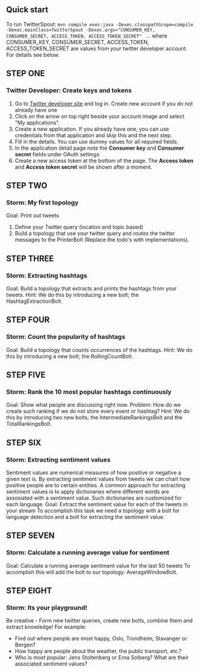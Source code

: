 ## Quick start ##
To run TwitterSpout: 
``mvn compile exec:java -Dexec.classpathScope=compile -Dexec.mainClass=TwitterSpout
-Dexec.args="CONSUMER_KEY, CONSUMER_SECRET, ACCESS_TOKEN, ACCESS_TOKEN_SECRET" ``
... where CONSUMER\_KEY, CONSUMER\_SECRET, ACCESS\_TOKEN, ACCESS\_TOKEN\_SECRET are values from your twitter developer account. For details see below.

## STEP ONE ##
### Twitter Developer: Create keys and tokens
1. Go to [Twitter developer site](https://dev.twitter.com) and log in. Create new account if you do not already have one
2. Click on the arrow on top right beside your account image and select "My applications".
3. Create a new application. If you already have one, you can use credentials from that application and skip this and the next step.
4. Fill in the details. You can use dummy values for all required fields.
5. In the application detail page note the **Consumer key** and **Consumer secret** fields under OAuth settings
6. Create a new access token at the bottom of the page. The **Access token** and **Access token secret** will be shown after a moment.

## STEP TWO ##
### Storm: My first topology
Goal: Print out tweets
1. Define your Twitter query (location and topic based)
2. Build a topology that use your twitter query and routes the twitter messages to the PrinterBolt (Replace the todo's with implementations).

## STEP THREE ##
### Storm: Extracting hashtags
Goal: Build a topology that extracts and prints the hashtags from your tweets.
Hint: We do this by introducing a new bolt; the HashtagExtractionBolt.

## STEP FOUR ##
### Storm: Count the popularity of hashtags
Goal: Build a topology that counts occurrences of the hashtags.
Hint: We do this by introducing a new bolt; the RollingCountBolt.

## STEP FIVE ##
### Storm: Rank the 10 most popular hashtags continuously
Goal: Show what people are discussing right now.
Problem: How do we create such ranking if we do not store every event or hashtag?
Hint: We do this by introducing two new bolts; the IntermediateRankingsBolt and the TotalRankingsBolt.

## STEP SIX ##
### Storm: Extracting sentiment values
Sentiment values are numerical measures of how positive or negative a given text is. By extracting sentiment values from tweets we can chart how positive people are to certain entities.
A common approach for extracting sentiment values is to apply dictionaries where different words are assosiated  with a sentiment value. Such dictionaries are customized for each language.
Goal: Extract the sentiment value for each of the tweets in your stream
To accomplish this task we need a topology with a bolt for language detection and a bolt for extracting the sentiment value.

## STEP SEVEN ##
### Storm: Calculate a running average value for sentiment
Goal: Calculate a running average sentiment value for the last 50 tweets
To accomplish this will add the bolt to our topology: AverageWindowBolt.

## STEP EIGHT ##
### Storm: Its your playground!
Be creative - Form new twitter queries, create new bolts, combine them and extract knowledge!
For example:
* Find out where people are most happy, Oslo, Trondheim, Stavanger or Bergen?
* How happy are people about the weather, the public transport, etc.?
* Who is most popular: Jens Stoltenberg or Erna Solberg? What are their associated sentiment values?